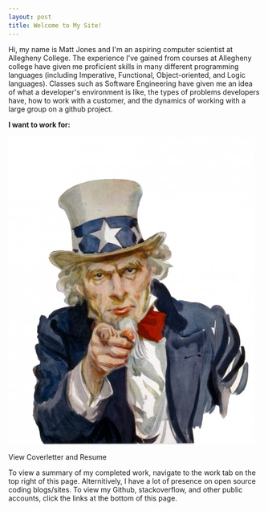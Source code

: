 ```yaml
---
layout: post
title: Welcome to My Site!
---
```


Hi, my name is Matt Jones and I'm an aspiring computer scientist at Allegheny College. The experience I've gained from courses at Allegheny college have given me proficient skills in many different programming languages (including Imperative, Functional, Object-oriented, and Logic languages). Classes such as Software Engineering have given me an idea of what a developer's environment is like, the types of problems developers have, how to work with a customer, and the dynamics of working with a large group on a github project.

**I want to work for:**

![](you.jpg)


View Coverletter and Resume

To view a summary of my completed work, navigate to the work tab on the top right of this page. Alternitively, I have a lot of presence on open source coding blogs/sites. To view my Github, stackoverflow, and other public accounts, click the links at the bottom of this page.
